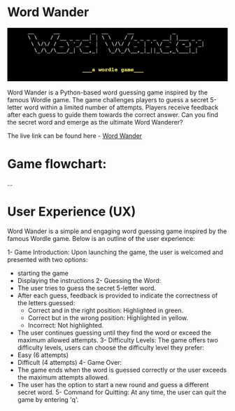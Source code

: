 # Word Wander

![Word Wanter title](/images/game-title.png)

Word Wander is a Python-based word guessing game inspired by the famous Wordle game. The game challenges players to guess a secret 5-letter word within a limited number of attempts. Players receive feedback after each guess to guide them towards the correct answer. Can you find the secret word and emerge as the ultimate Word Wanderer?

The live link can be found here - [Word Wander](https://word-wander-c212ee79ed5a.herokuapp.com/)


# Game flowchart:

...


# User Experience (UX)

Word Wander is a simple and engaging word guessing game inspired by the famous Wordle game. Below is an outline of the user experience:

1- Game Introduction:
   Upon launching the game, the user is welcomed and presented with two options: 
   - starting the game
   - Displaying the instructions
2- Guessing the Word:
  - The user tries to guess the secret 5-letter word.
  - After each guess, feedback is provided to indicate the correctness of the letters guessed:
    - Correct and in the right position: Highlighted in green.
    - Correct but in the wrong position: Highlighted in yellow.
    - Incorrect: Not highlighted.
  - The user continues guessing until they find the word or exceed the maximum allowed attempts.
3- Difficulty Levels:
   The game offers two difficulty levels, users can choose the difficulty level they prefer:
   - Easy (6 attempts)
   - Difficult (4 attempts)
4- Game Over:
   - The game ends when the word is guessed correctly or the user exceeds the maximum attempts allowed.
   - The user has the option to start a new round and guess a different secret word.
5- Command for Quitting:
   At any time, the user can quit the game by entering 'q'.

